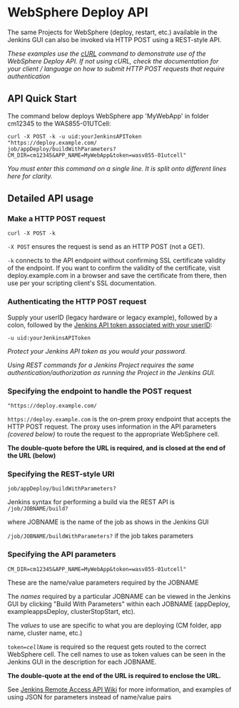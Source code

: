
# WebSphere Deploy API

The same Projects for WebSphere (deploy, restart, etc.) available in the Jenkins GUI can also be invoked via HTTP POST using a REST-style API.

*These examples use the [cURL](https://curl.haxx.se/docs/manpage.html) command to demonstrate use of the WebSphere Deploy API. If not using cURL, check the documentation for your client / language on how to submit HTTP POST requests that require authentication*

## API Quick Start

The command below deploys WebSphere app 'MyWebApp' in folder cm12345 to the WAS855-01UTCell:

```
curl -X POST -k -u uid:yourJenkinsAPIToken
"https://deploy.example.com/
job/appDeploy/buildWithParameters?
CM_DIR=cm12345&APP_NAME=MyWebApp&token=wasv855-01utcell"
```
*You must enter this command on a single line. It is split onto different lines here for clarity.*

## Detailed API usage



### Make a HTTP POST request

```
curl -X POST -k
```

`-X POST` ensures the request is send as an HTTP POST (not a GET).

`-k` connects to the API endpoint without confirming SSL certificate validity of the endpoint. If you want to confirm the validity of the certificate, visit deploy.example.com in a browser and save the certificate from there, then use per your scripting client's SSL documentation.

### Authenticating the HTTP POST request

Supply your userID (legacy hardware or legacy example), followed by a colon, followed by the [Jenkins API token associated with your userID](https://stackoverflow.com/questions/45466090/how-to-get-the-api-token-for-jenkins):

```
-u uid:yourJenkinsAPIToken
```

*Protect your Jenkins API token as you would your password.*


*Using REST commands for a Jenkins Project requires the same authentication/authorization as running the Project in the Jenkins GUI.*

### Specifying the endpoint to handle the POST request

```
"https://deploy.example.com/
```


`https://deploy.example.com` is the on-prem proxy endpoint that accepts the HTTP POST request. The proxy uses information in the API parameters *(covered below)* to route the request to the appropriate WebSphere cell.

**The double-quote before the URL is required, and is closed at the end of the URL (below)**

### Specifying the REST-style URI

```
job/appDeploy/buildWithParameters?
```

Jenkins syntax for performing a build via the REST API is `/job/JOBNAME/build?`

where JOBNAME is the name of the job as shows in the Jenkins GUI

`/job/JOBNAME/buildWithParameters?` if the job takes parameters


### Specifying the API parameters

```
CM_DIR=cm12345&APP_NAME=MyWebApp&token=wasv855-01utcell"
```

These are the name/value parameters required by the JOBNAME

The *names* required by a particular JOBNAME can be viewed in the Jenkins GUI by clicking "Build With Parameters" within each JOBNAME (appDeploy, exampleappsDeploy, clusterStopStart, etc).

The *values* to use are specific to what you are deploying (CM folder, app name, cluster name, etc.)

`token=`*`cellName`* is required so the request gets routed to the correct WebSphere cell. The cell names to use as token values can be seen in the Jenkins GUI in the description for each JOBNAME.

**The double-quote at the end of the URL is required to enclose the URL.**

See [Jenkins Remote Access API Wiki](https://wiki.jenkins.io/display/JENKINS/Remote+access+API) for more information, and examples of using JSON for parameters instead of name/value pairs
